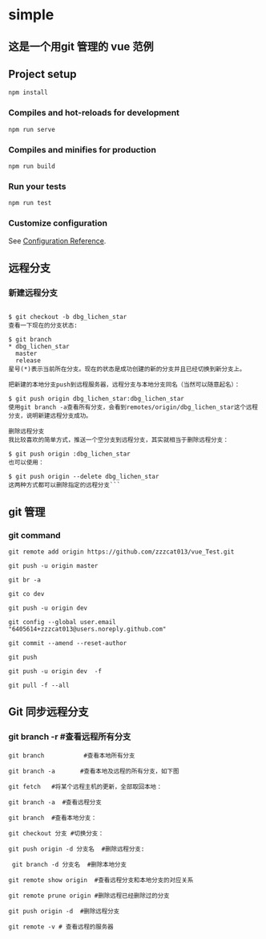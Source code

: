 # simple

## 这是一个用git 管理的 vue 范例
## Project setup
```
npm install
```

### Compiles and hot-reloads for development
```
npm run serve
```

### Compiles and minifies for production
```
npm run build
```

### Run your tests
```
npm run test
```


### Customize configuration
See [Configuration Reference](https://cli.vuejs.org/config/).

##  远程分支
### 新建远程分支


```新建一个本地分支：

$ git checkout -b dbg_lichen_star
查看一下现在的分支状态:

$ git branch
* dbg_lichen_star
  master
  release
星号(*)表示当前所在分支。现在的状态是成功创建的新的分支并且已经切换到新分支上。

把新建的本地分支push到远程服务器，远程分支与本地分支同名（当然可以随意起名）：

$ git push origin dbg_lichen_star:dbg_lichen_star
使用git branch -a查看所有分支，会看到remotes/origin/dbg_lichen_star这个远程分支，说明新建远程分支成功。

删除远程分支
我比较喜欢的简单方式，推送一个空分支到远程分支，其实就相当于删除远程分支：

$ git push origin :dbg_lichen_star
也可以使用：

$ git push origin --delete dbg_lichen_star
这两种方式都可以删除指定的远程分支```
```

## git 管理
### git command
```
git remote add origin https://github.com/zzzcat013/vue_Test.git

git push -u origin master

git br -a

git co dev

git push -u origin dev

git config --global user.email "6405614+zzzcat013@users.noreply.github.com"

git commit --amend --reset-author

git push

git push -u origin dev  -f 

git pull -f --all
```

## Git 同步远程分支
### git branch -r       #查看远程所有分支
    
    git branch           #查看本地所有分支
    
    git branch -a       #查看本地及远程的所有分支，如下图
    
    git fetch   #将某个远程主机的更新，全部取回本地：
    
    git branch -a  #查看远程分支
    
    git branch  #查看本地分支：
    
    git checkout 分支 #切换分支：
    
    git push origin -d 分支名  #删除远程分支: 
    
     git branch -d 分支名  #删除本地分支
    
    git remote show origin  #查看远程分支和本地分支的对应关系
    
    git remote prune origin #删除远程已经删除过的分支
    
    git push origin -d  #删除远程分支
    
    git remote -v # 查看远程的服务器
    

